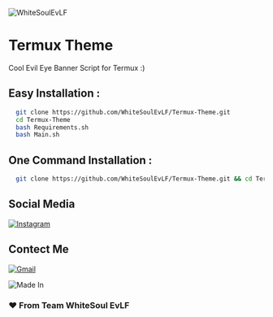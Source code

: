 
![WhiteSoulEvLF](https://img.shields.io/badge/WhiteSoul-EvLF%20%F0%9F%94%A5-greenyellow?style=flat&logo=github)


# Termux Theme

Cool Evil Eye Banner Script for Termux :)

## Easy Installation :

 
```bash
  git clone https://github.com/WhiteSoulEvLF/Termux-Theme.git
  cd Termux-Theme
  bash Requirements.sh
  bash Main.sh

```

## One Command Installation :

```bash
  git clone https://github.com/WhiteSoulEvLF/Termux-Theme.git && cd Termux-Theme && bash Requirements.sh && bash Main.sh

```

## Social Media

[![Instagram](https://img.shields.io/badge/Instagram-E4405F?style=for-the-badge&logo=instagram&logoColor=white)](https://www.instgram.com/pvt.anuj____/)  

## Contect Me

[![Gmail](https://img.shields.io/badge/Gmail-D14836?style=for-the-badge&logo=gmail&logoColor=white)](heyy.anujkumarr@gmail.com)

![Made In](https://img.shields.io/badge/Made%20In-India%20%E2%9D%A4-green?labelColor=orange&style=flat)
### ❤ From Team WhiteSoul EvLF


